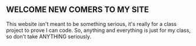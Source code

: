 ## WELCOME NEW COMERS TO MY SITE

This website isn't meant to be something serious, it's really for a class project to prove I can code. So, anything and everything is just for my class, so don't take ANYTHING seriously.

